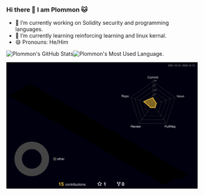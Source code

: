 
### Hi there 👋 I am Plommon 🐱


- 🔭 I’m currently working on Solidity security and programming languages.
- 🌱 I’m currently learning reinforcing learning and linux kernal.
- 😄 Pronouns: He/Him

<p align="left">
  <a>
    <img src="https://github-readme-stats.vercel.app/api?username=plommon&theme=cobalt&show_icons=true&include_all_commits=true&count_private=true" alt="Plommon's GitHub Stats" width="292px" height="180px"/><img src="https://github-readme-stats.vercel.app/api/top-langs/?username=plommon&theme=cobalt&layout=compact" alt="Plommon's Most Used Language." width="292px" height="180px"/>
  </a>
</p>

<p align="left">
  <img src="./profile-3d-contrib/profile-night-rainbow.svg" alt="Plommon 3D commit" width="600px"/>
</p>

